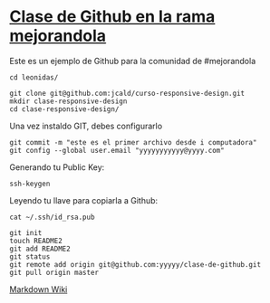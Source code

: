[Clase de Github en la rama mejorandola](http://www.youtube.com/watch?v=udughzlN5M4)
===============

Este es un ejemplo de Github para la comunidad de #mejorandola

```
cd leonidas/

git clone git@github.com:jcald/curso-responsive-design.git
mkdir clase-responsive-design
cd clase-responsive-design/
```

Una vez instaldo GIT, debes configurarlo

```
git commit -m "este es el primer archivo desde i computadora"
git config --global user.email "yyyyyyyyyyy@yyyy.com"
```

Generando tu Public Key:

```
ssh-keygen
```

Leyendo tu llave para copiarla a Github:

```
cat ~/.ssh/id_rsa.pub
```


```
git init
touch README2
git add README2
git status
git remote add origin git@github.com:yyyyy/clase-de-github.git
git pull origin master
```

[Markdown Wiki](http://es.wikipedia.org/wiki/Markdown)
